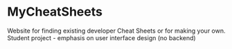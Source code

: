 # MyCheatSheets

Website for finding existing developer Cheat Sheets or for making your own.
Student project - emphasis on user interface design (no backend)

